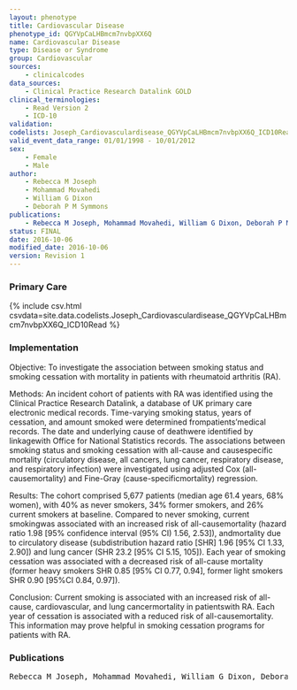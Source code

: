 ```yaml
---
layout: phenotype
title: Cardiovascular Disease
phenotype_id: QGYVpCaLHBmcm7nvbpXX6Q
name: Cardiovascular Disease
type: Disease or Syndrome
group: Cardiovascular
sources: 
    - clinicalcodes
data_sources:
    - Clinical Practice Research Datalink GOLD
clinical_terminologies:
    - Read Version 2
    - ICD-10
validation:
codelists: Joseph_Cardiovasculardisease_QGYVpCaLHBmcm7nvbpXX6Q_ICD10Read.csv
valid_event_data_range: 01/01/1998 - 10/01/2012
sex:
    - Female
    - Male
author:
    - Rebecca M Joseph
    - Mohammad Movahedi
    - William G Dixon
    - Deborah P M Symmons    
publications:
    - Rebecca M Joseph, Mohammad Movahedi, William G Dixon, Deborah P M Symmons, Smoking-Related Mortality in Patients With Early Rheumatoid Arthritis: A Retrospective Cohort Study Using the Clinical Practice Research Datalink. Authritis Care and Research, 68(11), 1598-1606, 2016.
status: FINAL
date: 2016-10-06
modified_date: 2016-10-06
version: Revision 1
---
```


### Primary Care

{% include csv.html csvdata=site.data.codelists.Joseph_Cardiovasculardisease_QGYVpCaLHBmcm7nvbpXX6Q_ICD10Read %}

### Implementation

Objective:
To investigate the association between smoking status and smoking cessation with mortality in patients with
rheumatoid arthritis (RA).

Methods:
An incident cohort of patients with RA was identified using the Clinical Practice Research Datalink, a database of
UK primary care electronic medical records. Time-varying smoking status, years of cessation, and amount smoked were
determined frompatients’medical records. The date and underlying cause of deathwere identified by linkagewith Office for
National Statistics records. The associations between smoking status and smoking cessation with all-cause and causespecific
mortality (circulatory disease, all cancers, lung cancer, respiratory disease, and respiratory infection) were investigated
using adjusted Cox (all-causemortality) and Fine-Gray (cause-specificmortality) regression.

Results: The cohort comprised 5,677 patients (median age 61.4 years, 68% women), with 40% as never smokers, 34% former
smokers, and 26% current smokers at baseline. Compared to never smoking, current smokingwas associated with an increased
risk of all-causemortality (hazard ratio 1.98 [95% confidence interval (95% CI) 1.56, 2.53]), andmortality due to circulatory disease
(subdistribution hazard ratio [SHR] 1.96 [95% CI 1.33, 2.90]) and lung cancer (SHR 23.2 [95% CI 5.15, 105]). Each year of
smoking cessation was associated with a decreased risk of all-cause mortality (former heavy smokers SHR 0.85 [95% CI 0.77,
0.94], former light smokers SHR 0.90 [95%CI 0.84, 0.97]).

Conclusion: Current smoking is associated with an increased risk of all-cause, cardiovascular, and lung cancermortality in
patientswith RA. Each year of cessation is associated with a reduced risk of all-causemortality. This information may prove
helpful in smoking cessation programs for patients with RA.

### Publications

<pre>
Rebecca M Joseph, Mohammad Movahedi, William G Dixon, Deborah P M Symmons, Smoking-Related Mortality in Patients With Early Rheumatoid Arthritis: A Retrospective Cohort Study Using the Clinical Practice Research Datalink. Authritis Care and Research, 68(11), 1598-1606, 2016.
</pre>
